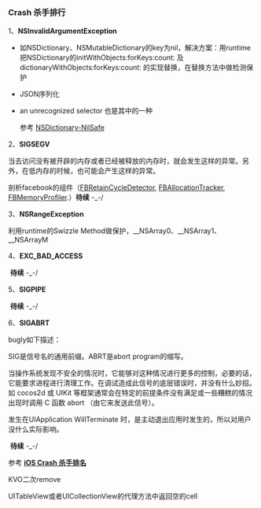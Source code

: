 ### Crash 杀手排行

1、**NSInvalidArgumentException** 

* 如NSDictionary、NSMutableDictionary的key为nil，解决方案：用runtime把NSDictionary的initWithObjects:forKeys:count: 及 dictionaryWithObjects:forKeys:count: 的实现替换，在替换方法中做检测保护 

* JSON序列化

* an unrecognized selector  也是其中的一种

  参考 [NSDictionary-NilSafe](https://github.com/allenhsu/NSDictionary-NilSafe) 

2、**SIGSEGV** 

​	当去访问没有被开辟的内存或者已经被释放的内存时，就会发生这样的异常。另外，在低内存的时候，也可能会产生这样的异常。

剖析facebook的组件（[FBRetainCycleDetector](https://github.com/facebook/FBRetainCycleDetector), [FBAllocationTracker](https://l.facebook.com/l.php?u=https%3A%2F%2Fgithub.com%2Ffacebook%2FFBAllocationTracker&h=ATP53K5ZoJaVf_5Ul-Nu_xLW-PinhXWQRaNt7s_ERISgYWfw2RQ7EKi1JXVmLVlQxjady8OdAd7QagFPb3m5ZIuoaI_8KJFRQffAJkx6peKR7mjwutwNJAjMsBfMaa0njQ&s=1),  [FBMemoryProfiler](https://l.facebook.com/l.php?u=https%3A%2F%2Fgithub.com%2Ffacebook%2FFBMemoryProfiler&h=ATOPGozjBqXHXNmJFn5_XG_1whYY9rDPElLjjSik1dtCFxAWS3lGW3D_vcq6eDiCZpjDTZntBfMaeGn09OaFwi25QfHHvOj3AUOPVwu15e5LysufidwB0qcNRl06HUkk5g&s=1).）**待续** -_-/ 

3、**NSRangeException** 

利用runtime的Swizzle Method做保护，\_\_NSArray0、\_\_NSArray1、\_\_NSArrayM

4、**EXC_BAD_ACCESS** 

​	**待续** -_-/ 

5、**SIGPIPE**

​	**待续** -_-/ 

6、**SIGABRT**

bugly如下描述：

SIG是信号名的通用前缀。ABRT是abort program的缩写。

当操作系统发现不安全的情况时，它能够对这种情况进行更多的控制，必要的话，它能要求进程进行清理工作。在调试造成此信号的底层错误时，并没有什么妙招。 如 cocos2d 或 UIKit 等框架通常会在特定的前提条件没有满足或一些糟糕的情况出现时调用 C 函数 abort （由它来发送此信号）。

发生在UIApplication WillTerminate 时，是主动退出应用时发生的，所以对用户没什么实际影响。

​	**待续** -_-/ 

参考 [**iOS Crash 杀手排名**](https://gold.xitu.io/entry/586d00ef1b69e60062c8d745) 

KVO二次remove

UITableView或者UICollectionView的代理方法中返回空的cell